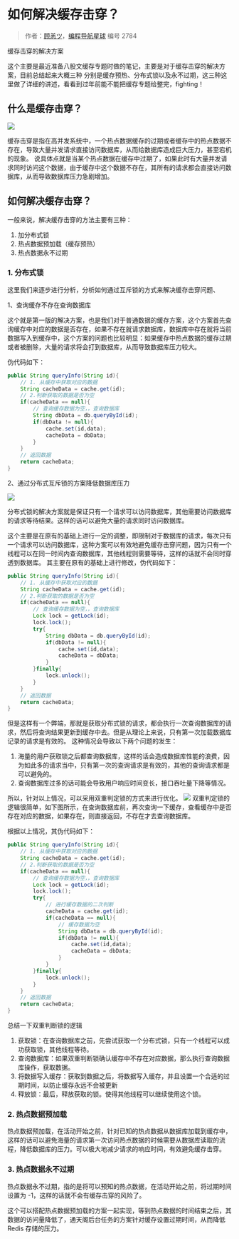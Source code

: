 # 如何解决缓存击穿？

> 作者：[顾恙ツ](https://github.com/DIDA-lJ)，[编程导航星球](https://wx.zsxq.com/dweb2/index/group/51122858222824) 编号 2784

缓存击穿的解决方案

这个主要是最近准备八股文缓存专题时做的笔记，主要是对于缓存击穿的解决方案，目前总结起来大概三种 分别是缓存预热、分布式锁以及永不过期，这三种这里做了详细的讲述，看看到过年前能不能把缓存专题给整完，fighting！

## 什么是缓存击穿？

![](https://pic.yupi.icu/5563/202402031946205.png)

缓存击穿是指在高并发系统中，一个热点数据缓存的过期或者缓存中的热点数据不存在，导致大量并发请求直接访问数据库，从而给数据库造成巨大压力，甚至宕机的现象。 说具体点就是当某个热点数据在缓存中过期了，如果此时有大量并发请求同时访问这个数据，由于缓存中这个数据不存在，其所有的请求都会直接访问数据库，从而导致数据库压力急剧增加。

## 如何解决缓存击穿？

一般来说，解决缓存击穿的方法主要有三种：

1. 加分布式锁
2. 热点数据预加载（缓存预热）
3. 热点数据永不过期

### 1. 分布式锁

这里我们来逐步进行分析，分析如何通过互斥锁的方式来解决缓存击穿问题、

1、查询缓存不存在查询数据库

这个就是第一版的解决方案，也是我们对于普通数据的缓存方案，这个方案首先查询缓存中对应的数据是否存在，如果不存在就请求数据库，数据库中存在就将当前数据写入到缓存中，这个方案的问题也比较明显：如果缓存中热点数据的缓存过期或者被删除，大量的请求将会打到数据库，从而导致数据库压力较大。

伪代码如下：

```java
public String queryInfo(String id){
    // 1. 从缓存中获取对应的数据
    String cacheData = cache.get(id);
    // 2.判断获取的数据是否为空
    if(cacheData == null){
        // 查询缓存数据为空，，查询数据库
        String dbData = db.queryById(id);
        if(dbData != null){
            cache.set(id,data);
            cacheData = dbData;
        }
    }
    // 返回数据
	return cacheData; 
}
```

2、通过分布式互斥锁的方案降低数据库压力

![](https://pic.yupi.icu/5563/202402031946297.png)

分布式锁的解决方案就是保证只有一个请求可以访问数据库，其他需要访问数据库的请求等待结果。这样的话可以避免大量的请求同时访问数据库。

这个主要是在原有的基础上进行一定的调整，即限制对于数据库的请求，每次只有一个请求可以访问数据库，这种方案可以有效地避免缓存击穿问题，因为只有一个线程可以在同一时间内查询数据库，其他线程则需要等待，这样的话就不会同时穿透到数据库。 其主要在原有的基础上进行修改，伪代码如下：

```java
public String queryInfo(String id){
    // 1. 从缓存中获取对应的数据
    String cacheData = cache.get(id);
    // 2.判断获取的数据是否为空
    if(cacheData == null){
        // 查询缓存数据为空，，查询数据库
        Lock lock = getLock(id);
        lock.lock();
        try{
            String dbData = db.queryById(id);
            if(dbData != null){
                cache.set(id,data);
                cacheData = dbData;
            }
        }finally{
            lock.unlock();
        }
    }
    // 返回数据
	return cacheData; 
}
```

但是这样有一个弊端，那就是获取分布式锁的请求，都会执行一次查询数据库的请求，然后将查询结果更新到缓存中去。但是从理论上来说，只有第一次加载数据库记录的请求是有效的。 这种情况会导致以下两个问题的发生：

1. 海量的用户获取锁之后都查询数据库，这样的话会造成数据库性能的浪费，因为如此多的请求当中，只有第一次的查询请求是有效的，其他的查询请求都是可以避免的。
2. 查询数据库过多的话可能会导致用户响应时间变长，接口吞吐量下降等情况。

所以，针对以上情况，可以采用双重判定锁的方式来进行优化。 ![](https://pic.yupi.icu/5563/202402031946038.png) 双重判定锁的逻辑很简单，如下图所示，在查询数据库前，再次查询一下缓存，查看缓存中是否存在对应的数据，如果存在，则直接返回，不存在才去查询数据库。

根据以上情况，其伪代码如下：

```Java
public String queryInfo(String id){
    // 1. 从缓存中获取对应的数据
    String cacheData = cache.get(id);
    // 2.判断获取的数据是否为空
    if(cacheData == null){
        // 查询缓存数据为空，，查询数据库
        Lock lock = getLock(id);
        lock.lock();
        try{
            // 进行缓存数据的二次判断
            cacheData = cache.get(id);
            if(cacheData == null){
                // 缓存数据为空
                String dbData = db.queryById(id);
                if(dbData != null){
                    cache.set(id,data);
                    cacheData = dbData;
                }
            }
        }finally{
            lock.unlock();
        }
    }
    // 返回数据
	return cacheData; 
}
```

总结一下双重判断锁的逻辑

1. 获取锁：在查询数据库之前，先尝试获取一个分布式锁，只有一个线程可以成功获取锁，其他线程等待。
2. 查询数据库：如果双重判断锁确认缓存中不存在对应数据，那么执行查询数据库操作，获取数据。
3. 将数据写入缓存：获取到数据之后，将数据写入缓存，并且设置一个合适的过期时间，以防止缓存永远不会被更新
4. 释放锁：最后，释放获取的锁。使得其他线程可以继续使用这个锁。

### 2. 热点数据预加载

热点数据预加载，在活动开始之前，针对已知的热点数据从数据库加载到缓存中，这样的话可以避免海量的请求第一次访问热点数据的时候需要从数据库读取的流程，降低数据库的压力。可以极大地减少请求的响应时间，有效避免缓存击穿。

### 3. 热点数据永不过期

热点数据永不过期，指的是将可以预知的热点数据，在活动开始之前，将过期时间设置为 -1，这样的话就不会有缓存击穿的风险了。

这个可以搭配热点数据预加载的方案一起实现，等到热点数据的时间结束之后，其数据的访问量降低了，通天阁后台任务的方案针对缓存设置过期时间，从而降低 Redis 存储的压力。